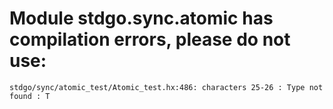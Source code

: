 # Module stdgo.sync.atomic has compilation errors, please do not use:
```
stdgo/sync/atomic_test/Atomic_test.hx:486: characters 25-26 : Type not found : T

```

